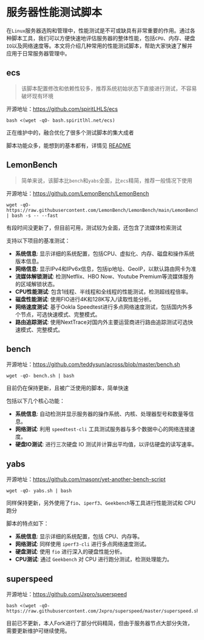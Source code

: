 # 服务器性能测试脚本

在`Linux`服务器选购和管理中，性能测试是不可或缺具有非常重要的作用。通过各种脚本工具，我们可以方便快速地评估服务器的整体性能，包括`CPU`、内存、硬盘`IO`以及网络速度等。本文将介绍几种常用的性能测试脚本，帮助大家快速了解并应用于日常服务器管理中。

## ecs

>   该脚本配置修改和依赖性较多，推荐系统初始状态下直接进行测试，不容易破坏现有环境

开源地址：https://github.com/spiritLHLS/ecs

```shell
bash <(wget -qO- bash.spiritlhl.net/ecs)
```

正在维护中的，融合优化了很多个测试脚本的集大成者

脚本功能众多，能想到的基本都有，详情见 [README](https://github.com/spiritLHLS/ecs?tab=readme-ov-file#%E8%9E%8D%E5%90%88%E6%80%AA%E5%8A%9F%E8%83%BD)

## LemonBench

>   简单来说，该脚本比`bench`和`yabs`全面，比`ecs`精简，推荐一般情况下使用

开源地址：https://github.com/LemonBench/LemonBench

```
wget -qO- https://raw.githubusercontent.com/LemonBench/LemonBench/main/LemonBench.sh | bash -s -- --fast
```

有段时间没更新了，但目前可用，测试较为全面，还包含了流媒体检索测试

支持以下项目的基准测试：

-   **系统信息**: 显示详细的系统配置，包括CPU、虚拟化、内存、磁盘和操作系统版本信息。
-   **网络信息**: 显示IPv4和IPv6x信息，包括ip地址、GeoIP，以默认路由网卡为准
-   **流媒体解锁测试**: 检测Netflix、HBO Now、Youtube Premium等流媒体服务的区域解锁状态。
-   **CPU性能测试**: 包含1线程、半线程和全线程的性能测试，检测超线程倍率。
-   **磁盘性能测试**: 使用FIO进行4K和128K写入/读取性能分析。
-   **网络速度测试**: 基于Ookla Speedtest进行多点网络速度测试，包括国内外多个节点，可选快速模式、完整模式。
-   **路由追踪测试**: 使用NextTrace对国内外主要运营商进行路由追踪测试可选快速模式、完整模式。

## bench

开源地址：https://github.com/teddysun/across/blob/master/bench.sh

```shell
wget -qO- bench.sh | bash
```

目前仍在保持更新，且被广泛使用的脚本，简单快速

包括以下几个核心功能：

-   **系统信息**: 自动检测并显示服务器的操作系统、内核、处理器型号和数量等信息。
-   **网络测试**: 利用 `speedtest-cli` 工具测试服务器与多个数据中心的网络连接速度。
-   **硬盘IO测试**: 进行三次硬盘 IO 测试并计算出平均值，以评估硬盘的读写速率。

## yabs

开源地址：https://github.com/masonr/yet-another-bench-script

```shell
wget -qO- yabs.sh | bash
```

同样保持更新，另外使用了`fio`、`iperf3`、`Geekbench`等工具进行性能测试和 CPU 跑分

脚本的特点如下：

-   **系统信息**: 显示详细的系统配置，包括 CPU、内存等。
-   **网络测试**: 同样使用 `iperf3-cli` 进行多点网络速度测试。
-   **硬盘测试**: 使用 `fio` 进行深入的硬盘性能分析。
-   **CPU测试**: 通过 `Geekbench` 对 CPU 进行跑分测试，检测处理能力。

## superspeed

开源地址：https://github.com/Jxpro/superspeed

```
bash <(wget -qO- https://raw.githubusercontent.com/Jxpro/superspeed/master/superspeed.sh)
```

目前已不更新，本人Fork进行了部分代码精简，但由于服务器节点大部分失效，需要更新维护可继续使用。

